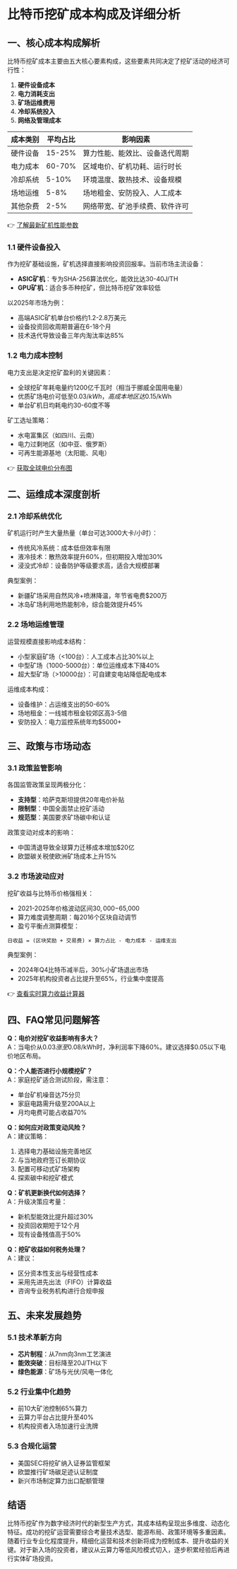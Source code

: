 # 比特币挖矿成本构成及详细分析

## 一、核心成本构成解析

比特币挖矿成本主要由五大核心要素构成，这些要素共同决定了挖矿活动的经济可行性：

1. **硬件设备成本**  
2. **电力消耗支出**  
3. **矿场运维费用**  
4. **冷却系统投入**  
5. **网络及管理成本**

| 成本类别       | 平均占比 | 影响因素                          |
|----------------|----------|-----------------------------------|
| 硬件设备       | 15-25%   | 算力性能、能效比、设备迭代周期     |
| 电力成本       | 60-70%   | 区域电价、矿机功耗、运行时长       |
| 冷却系统       | 5-10%    | 环境温度、散热技术、设备规模       |
| 场地运维       | 5-8%     | 场地租金、安防投入、人工成本       |
| 其他杂费       | 2-5%     | 网络带宽、矿池手续费、软件许可     |

👉 [了解最新矿机性能参数](https://bit.ly/okx_welcome)

### 1.1 硬件设备投入
作为挖矿基础设施，矿机选择直接影响投资回报率。当前市场主流设备：
- **ASIC矿机**：专为SHA-256算法优化，能效比达30-40J/TH
- **GPU矿机**：适合多币种挖矿，但比特币挖矿效率较低

以2025年市场为例：
- 高端ASIC矿机单台价格约1.2-2.8万美元
- 设备投资回收周期普遍在6-18个月
- 技术迭代导致设备三年内淘汰率达85%

### 1.2 电力成本控制
电力支出是决定挖矿盈利的关键因素：
- 全球挖矿年耗电量约1200亿千瓦时（相当于挪威全国用电量）
- 优质矿场电价可低至$0.03/kWh，高成本地区达$0.15/kWh
- 单台矿机日均耗电约30-60度不等

矿工选址策略：
- 水电富集区（如四川、云南）
- 电力过剩地区（如中亚、俄罗斯）
- 可再生能源基地（太阳能、风电）

👉 [获取全球电价分布图](https://bit.ly/okx_welcome)

## 二、运维成本深度剖析

### 2.1 冷却系统优化
矿机运行时产生大量热量（单台可达3000大卡/小时）：
- 传统风冷系统：成本低但效率有限
- 液冷技术：散热效率提升60%，但初期投入增加30%
- 浸没式冷却：设备防护等级要求高，适合大规模部署

典型案例：
- 新疆矿场采用自然风冷+喷淋降温，年节省电费$200万
- 冰岛矿场利用地热能制冷，综合能效提升45%

### 2.2 场地运维管理
运营规模直接影响成本结构：
- 小型家庭矿场（<100台）：人工成本占比30%以上
- 中型矿场（1000-5000台）：单位运维成本下降40%
- 超大型矿场（>10000台）：可自建变电站降低配电成本

运维成本构成：
- 设备维护：占运维支出的50-60%
- 场地租金：一线城市租金较郊区高3-5倍
- 安防投入：电力监控系统年均$5000+

## 三、政策与市场动态

### 3.1 政策监管影响
各国监管政策呈现两极分化：
- **支持型**：哈萨克斯坦提供20年电价补贴
- **限制型**：中国全面禁止挖矿活动
- **规范型**：美国要求矿场碳中和认证

政策变动对成本的影响：
- 中国清退导致全球算力迁移成本增加$20亿
- 欧盟碳关税使欧洲矿场成本上升15%

### 3.2 市场波动应对
挖矿收益与比特币价格强相关：
- 2021-2025年价格波动区间$30,000-$65,000
- 算力难度调整周期：每2016个区块自动调节
- 盈亏平衡点测算模型：
```
日收益 = (区块奖励 + 交易费) × 算力占比 - 电力成本 - 运维支出
```

典型案例：
- 2024年Q4比特币减半后，30%小矿场退出市场
- 2025年机构投资者占比提升至65%，行业集中度提高

👉 [查看实时算力收益计算器](https://bit.ly/okx_welcome)

## 四、FAQ常见问题解答

**Q：电价对挖矿收益影响有多大？**  
A：当电价从$0.03涨至$0.08/kWh时，净利润率下降60%。建议选择$0.05以下电价地区布局。

**Q：个人能否进行小规模挖矿？**  
A：家庭挖矿适合测试阶段，需注意：  
- 单台矿机噪音达75分贝  
- 家庭电路需升级至200A以上  
- 月均电费可能占收益70%

**Q：如何应对政策变动风险？**  
A：建议策略：  
1. 选择电力基础设施完善地区  
2. 与当地政府签订长期协议  
3. 配置可移动式矿场架构  
4. 探索碳中和挖矿模式

**Q：矿机更新换代如何选择？**  
A：升级决策应考量：  
- 新机型能效比提升超过30%  
- 投资回收期短于12个月  
- 现有设备残值高于50%

**Q：挖矿收益如何税务处理？**  
A：建议：  
- 区分资本性支出与经营性成本  
- 采用先进先出法（FIFO）计算收益  
- 咨询专业税务机构进行合规申报

## 五、未来发展趋势

### 5.1 技术革新方向
- **芯片制程**：从7nm向3nm工艺演进
- **能效突破**：目标降至20J/TH以下
- **绿色能源**：矿场与光伏/风电一体化

### 5.2 行业集中化趋势
- 前10大矿池控制65%算力
- 云算力平台占比提升至40%
- 机构投资者入场加速行业洗牌

### 5.3 合规化运营
- 美国SEC将挖矿纳入证券监管框架
- 欧盟推行矿场碳足迹认证制度
- 新兴市场制定算力出口配额管理

## 结语

比特币挖矿作为数字经济时代的新型生产方式，其成本结构呈现出多维度、动态化特征。成功的挖矿运营需要综合考量技术选型、能源布局、政策环境等多重因素。随着行业专业化程度提升，精细化运营和技术创新将成为控制成本、提升收益的关键。对于新入场的投资者，建议从云算力等低风险模式切入，逐步积累经验后再进行实体矿场投资。